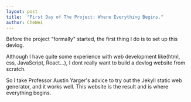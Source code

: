 ```yaml
---
layout: post
title:  "First Day of The Project: Where Everything Begins."
author: CheWei
---
```

Before the project "formally" started, the first thing I do is to set up this devlog.

Although I have quite some experience with web development like(html, css, JavaScript, React...), I dont really want to build a devlog website from scratch.

So I take Professor Austin Yarger's advice to try out the Jekyll static web generator, and it works well.
This website is the result and is where everything begins.